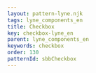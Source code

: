 ```yaml
---
layout: pattern-lyne.njk
tags: lyne_components_en
title: Checkbox
key: checkbox-lyne_en
parent: lyne_components_en
keywords: checkbox
order: 130
patternId: sbbCheckbox
---
```

